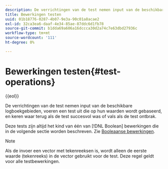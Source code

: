 ```yaml
---
description: De verrichtingen van de test nemen input van de beschikbare logboekgebieden, voeren een test uit die op hun waarden wordt gebaseerd, en keren waar terug als de test succesvol was of vals als de test ontbrak.
title: Bewerkingen testen
uuid: 01b18776-0287-4b07-9e3a-90c01a8acae2
exl-id: 32ca3ea6-daaf-4e34-85ae-87ddc6d1fb78
source-git-commit: b1dda69a606a16dccca30d2a74c7e63dbd27936c
workflow-type: tm+mt
source-wordcount: '111'
ht-degree: 0%

---
```


# Bewerkingen testen{#test-operations}

{{eol}}

De verrichtingen van de test nemen input van de beschikbare logboekgebieden, voeren een test uit die op hun waarden wordt gebaseerd, en keren waar terug als de test succesvol was of vals als de test ontbrak.

Deze tests zijn altijd het kind van één van [!DNL Boolean] bewerkingen die in de volgende sectie worden beschreven. Zie [Booleaanse bewerkingen](../../../../home/c-dataset-const-proc/c-conditions/c-test-ops/c-boolean-ops.md#concept-9bee5fb907bb4e37871096aaf48b1baf).

>[!NOTE]
>
>Als de invoer een vector met tekenreeksen is, wordt alleen de eerste waarde (tekenreeks) in de vector gebruikt voor de test. Deze regel geldt voor alle testbewerkingen.
